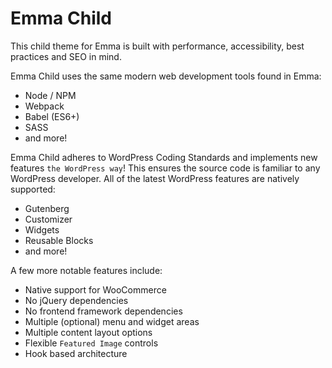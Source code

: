 Emma Child
===

This child theme for Emma is built with performance, accessibility, best practices and SEO in mind.

Emma Child uses the same modern web development tools found in Emma:

- Node / NPM
- Webpack
- Babel (ES6+)
- SASS
- and more!

Emma Child adheres to WordPress Coding Standards and implements new features `the WordPress way`! This
ensures the source code is familiar to any WordPress developer. All of the latest WordPress
features are natively supported:

- Gutenberg
- Customizer
- Widgets
- Reusable Blocks
- and more!

A few more notable features include:

- Native support for WooCommerce
- No jQuery dependencies
- No frontend framework dependencies
- Multiple (optional) menu and widget areas
- Multiple content layout options
- Flexible `Featured Image` controls
- Hook based architecture
